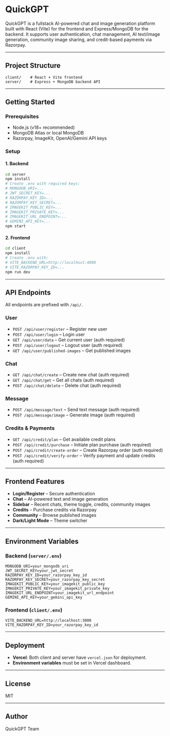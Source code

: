 # QuickGPT

QuickGPT is a fullstack AI-powered chat and image generation platform built with React (Vite) for the frontend and Express/MongoDB for the backend. It supports user authentication, chat management, AI text/image generation, community image sharing, and credit-based payments via Razorpay.

---

## Project Structure

```
client/    # React + Vite frontend
server/    # Express + MongoDB backend API
```

---

## Getting Started

### Prerequisites

- Node.js (v18+ recommended)
- MongoDB Atlas or local MongoDB
- Razorpay, ImageKit, OpenAI/Gemini API keys

### Setup

#### 1. Backend

```sh
cd server
npm install
# Create .env with required keys:
# MONGODB_URI=...
# JWT_SECRET_KEY=...
# RAZORPAY_KEY_ID=...
# RAZORPAY_KEY_SECRET=...
# IMAGEKIT_PUBLIC_KEY=...
# IMAGEKIT_PRIVATE_KEY=...
# IMAGEKIT_URL_ENDPOINT=...
# GEMINI_API_KEY=...
npm start
```

#### 2. Frontend

```sh
cd client
npm install
# Create .env with:
# VITE_BACKEND_URL=http://localhost:4000
# VITE_RAZORPAY_KEY_ID=...
npm run dev
```

---

## API Endpoints

All endpoints are prefixed with `/api/`.

### User

- `POST /api/user/register` – Register new user
- `POST /api/user/login` – Login user
- `GET /api/user/data` – Get current user (auth required)
- `POST /api/user/logout` – Logout user (auth required)
- `GET /api/user/published-images` – Get published images

### Chat

- `GET /api/chat/create` – Create new chat (auth required)
- `GET /api/chat/get` – Get all chats (auth required)
- `POST /api/chat/delete` – Delete chat (auth required)

### Message

- `POST /api/message/text` – Send text message (auth required)
- `POST /api/message/image` – Generate image (auth required)

### Credits & Payments

- `GET /api/credit/plan` – Get available credit plans
- `POST /api/credit/purchase` – Initiate plan purchase (auth required)
- `POST /api/credit/create-order` – Create Razorpay order (auth required)
- `POST /api/credit/verify-order` – Verify payment and update credits (auth required)

---

## Frontend Features

- **Login/Register** – Secure authentication
- **Chat** – AI-powered text and image generation
- **Sidebar** – Recent chats, theme toggle, credits, community images
- **Credits** – Purchase credits via Razorpay
- **Community** – Browse published images
- **Dark/Light Mode** – Theme switcher

---

## Environment Variables

### Backend (`server/.env`)

```
MONGODB_URI=your_mongodb_uri
JWT_SECRET_KEY=your_jwt_secret
RAZORPAY_KEY_ID=your_razorpay_key_id
RAZORPAY_KEY_SECRET=your_razorpay_key_secret
IMAGEKIT_PUBLIC_KEY=your_imagekit_public_key
IMAGEKIT_PRIVATE_KEY=your_imagekit_private_key
IMAGEKIT_URL_ENDPOINT=your_imagekit_url_endpoint
GEMINI_API_KEY=your_gemini_api_key
```

### Frontend (`client/.env`)

```
VITE_BACKEND_URL=http://localhost:3000
VITE_RAZORPAY_KEY_ID=your_razorpay_key_id
```

---

## Deployment

- **Vercel**: Both client and server have `vercel.json` for deployment.
- **Environment variables** must be set in Vercel dashboard.

---

## License

MIT

---

## Author

QuickGPT Team

